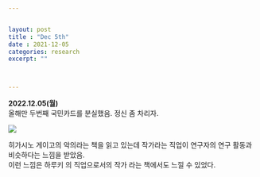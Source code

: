 ```yaml
---


layout: post
title : "Dec 5th"
date : 2021-12-05
categories: research
excerpt: ""



---
```


**2022.12.05(월)**  
올해만 두번째 국민카드를 분실했음. 정신 좀 차리자. 


![](https://jinhong-park.github.io/journal2/images/20221205-annotation.png)


히가시노 게이고의 악의라는 책을 읽고 있는데 작가라는 직업이 연구자의 연구 활동과 비슷하다는 느낌을 받았음.   
이런 느낌은 하루키 의 직업으로서의 작가 라는 책에서도 느낄 수 있었다.  

